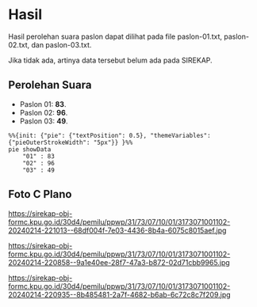 # Hasil

Hasil perolehan suara paslon dapat dilihat pada file paslon-01.txt, paslon-02.txt, dan paslon-03.txt.

Jika tidak ada, artinya data tersebut belum ada pada SIREKAP.

## Perolehan Suara

 * Paslon 01: **83**.
 * Paslon 02: **96**.
 * Paslon 03: **49**.

```mermaid
%%{init: {"pie": {"textPosition": 0.5}, "themeVariables": {"pieOuterStrokeWidth": "5px"}} }%%
pie showData
    "01" : 83
    "02" : 96
    "03" : 49
```
## Foto C Plano

https://sirekap-obj-formc.kpu.go.id/30d4/pemilu/ppwp/31/73/07/10/01/3173071001102-20240214-221013--68df004f-7e03-4436-8b4a-6075c8015aef.jpg

https://sirekap-obj-formc.kpu.go.id/30d4/pemilu/ppwp/31/73/07/10/01/3173071001102-20240214-220858--9a1e40ee-28f7-47a3-b872-02d71cbb9965.jpg

https://sirekap-obj-formc.kpu.go.id/30d4/pemilu/ppwp/31/73/07/10/01/3173071001102-20240214-220935--8b485481-2a7f-4682-b6ab-6c72c8c7f209.jpg
